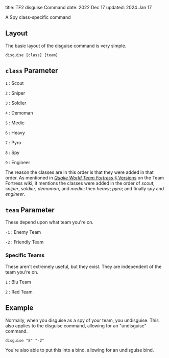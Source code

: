 title: TF2 disguise Command
date: 2022 Dec 17
updated: 2024 Jan 17

A Spy class-specific command

## Layout

The basic layout of the disguise command is very simple.

```
disguise [class] [team]
```

## `class` Parameter

`1` : Scout

`2` : Sniper

`3` : Soldier

`4` : Demoman

`5` : Medic

`6` : Heavy

`7` : Pyro

`8` : Spy

`9` : Engineer

The reason the classes are in this order is that they were added in that order. As mentioned in [*Quake World Team Fortress* § Versions](https://wiki.teamfortress.com/wiki/Team_Fortress#Versions) on the Team Fortress wiki, it mentions the classes were added in the order of *scout*, *sniper*, *soldier*, *demoman*, and *medic*; then *heavy*; *pyro*; and finally *spy* and *engineer*.

## `team` Parameter

These depend upon what team you're on.

`-1` : Enemy Team

`-2` : Friendly Team

### Specific Teams

These aren't extremely useful, but they exist. They are independent of the team you're on. 

`1` : Blu Team

`2` : Red Team

## Example

Normally, when you disguise as a spy of your team, you undisguise. This also applies to the disguise command, allowing for an "undisguise" command.

```
disguise "8" "-2"
```

You're also able to put this into a bind, allowing for an undisguise bind.
